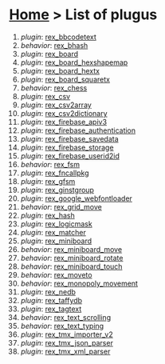 # [Home](index.html) > List of plugus

1. *plugin*: [rex_bbcodetext](rex_bbcodetext.html)
2. *behavior*: [rex_bhash](rex.bhash.html)
3. *plugin*: [rex_board](rex_board.html)
4. *plugin*: [rex_board_hexshapemap](rex_board_hexshapemap.html)
5. *plugin*: [rex_board_hextx](rex_board_hextx.html)
6. *plugin*: [rex_board_squaretx](rex_board_squaretx.html)
7. *behavior*: [rex_chess](rex_chess.html)
8. *plugin*: [rex_csv](rex_csv.html)
9. *plugin*: [rex_csv2array](rex_csv2array.html)
10. *plugin*: [rex_csv2dictionary](rex_csv2dictionary.html)
11. *plugin*: [rex_firebase_apiv3](rex_firebase_apiv3.html)
12. *plugin*: [rex_firebase_authentication](rex_firebase_authentication.html)
13. *plugin*: [rex_firebase_savedata](rex_firebase_savedata.html)
14. *plugin*: [rex_firebase_storage](rex_firebase_storage.html)
15. *plugin*: [rex_firebase_userid2id](rex_firebase_userid2id.html)
16. *behavior*: [rex_fsm](rex_fsm.html)
17. *plugin*: [rex_fncallpkg](rex_fncallpkg.html)
18. *plugin*: [rex_gfsm](rex_gfsm.html)
19. *plugin*: [rex_ginstgroup](rex_ginstgroup.html)
20. *plugin*: [rex_google_webfontloader](rex_google_webfontloader.html)
21. *behavior*: [rex_grid_move](rex_grid_move.html)
22. *plugin*: [rex_hash](rex_hash.html)
23. *plugin*: [rex_logicmask](rex_logicmask.html)
24. *plugin*: [rex_matcher](rex_matcher.html)
25. *plugin*: [rex_miniboard](rex_miniboard.html)
26. *behavior*: [rex_miniboard_move](rex_miniboard_move.html)
27. *behavior*: [rex_miniboard_rotate](rex_miniboard_rotate.html)
28. *behavior*: [rex_miniboard_touch](rex_miniboard_touch.html)
29. *behavior*: [rex_moveto](rex_moveto.html)
30. *behavior*: [rex_monopoly_movement](rex_monopoly_movement.html)
31. *plugin*: [rex_nedb](rex_nedb.html)
32. *plugin*: [rex_taffydb](rex_taffydb.html)
33. *plugin*: [rex_tagtext](rex_tagtext.html)
34. *behavior*: [rex_text_scrolling](rex_text_scrolling.html)
35. *behavior*: [rex_text_typing](rex_text_typing.html)
36. *plugin*: [rex_tmx_importer_v2](rex_tmx_importer_v2.html)
37. *plugin*: [rex_tmx_json_parser](rex_tmx_json_parser.html)
38. *plugin*: [rex_tmx_xml_parser](rex_tmx_xml_parser.html)

